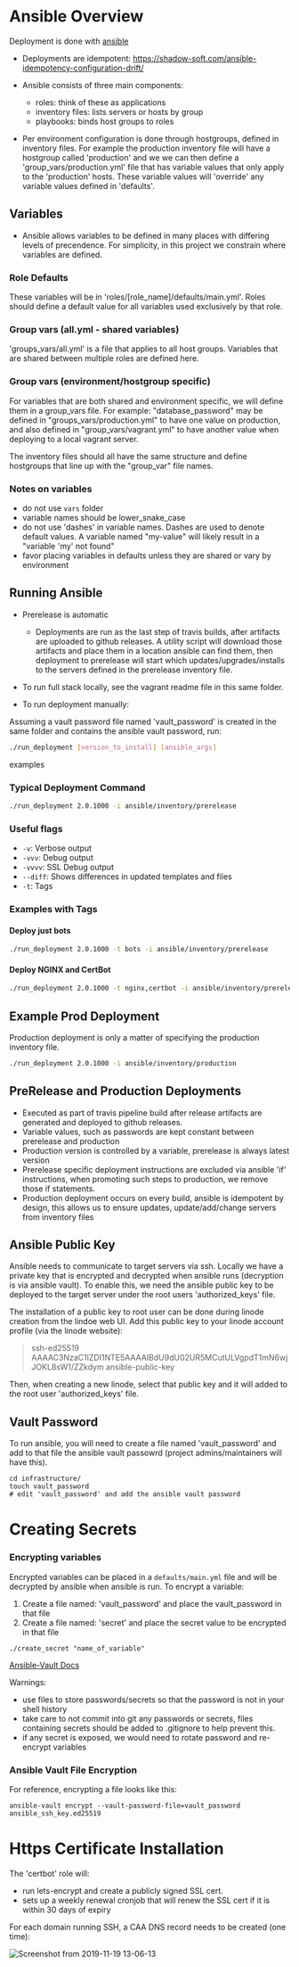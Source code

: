 # Ansible Overview

Deployment is done with [ansible](https://www.ansible.com/)

* Deployments are idempotent: https://shadow-soft.com/ansible-idempotency-configuration-drift/

* Ansible consists of three main components:
  * roles: think of these as applications
  * inventory files: lists servers or hosts by group
  * playbooks: binds host groups to roles

* Per environment configuration is done through hostgroups, defined in inventory
files. For example the production inventory file will have a hostgroup called
'production' and we we can then define a 'group_vars/production.yml' file that
has variable values that only apply to the 'production' hosts. These variable
values will 'override' any variable values defined in 'defaults'.

## Variables

* Ansible allows variables to be defined in many places with differing
levels of precendence. For simplicity,  in this project we constrain where
variables are defined.

### Role Defaults

These variables will be in 'roles/[role_name]/defaults/main.yml'.
Roles should define a default value for all variables used exclusively
by that role.

### Group vars (all.yml - shared variables)

'groups_vars/all.yml' is a file that applies to all host groups.
Variables that are shared between multiple roles are defined here.

### Group vars (environment/hostgroup specific)

For variables that are both shared and environment specific, we will
define them in a group_vars file. For example: "database_password"
may be defined in "groups_vars/production.yml" to have one value
on production, and also defined in "group_vars/vagrant.yml" to
have another value when deploying to a local vagrant server.

The inventory files should all have the same structure and
define hostgroups that line up with the "group_var" file names.


### Notes on variables

* do not use `vars` folder
* variable names should be lower_snake_case
* do not use 'dashes' in variable names. Dashes are used to denote default values.
  A variable named "my-value" will likely result in a "variable 'my' not found"
* favor placing variables in defaults unless they are shared or vary by environment

## Running Ansible

- Prerelease is automatic
  - Deployments are run as the last step of travis builds, after artifacts
are uploaded to github releases. A utility script will download those artifacts
and place them in a location ansible can find them, then deployment to
prerelease will start which updates/upgrades/installs to the servers
defined in the prerelease inventory file.

- To run full stack locally, see the vagrant readme file in this same folder.
- To run deployment manually:

Assuming a vault password file named 'vault_password' is created in the same
folder and contains the ansible vault password, run: 

```bash
./run_deployment [version_to_install] [ansible_args]
```

examples


### Typical Deployment Command

```bash
./run_deployment 2.0.1000 -i ansible/inventory/prerelease
```

### Useful flags

* `-v`: Verbose output
* `-vvv`: Debug output
* `-vvvv`: SSL Debug output
* `--diff`: Shows differences in updated templates and files
* `-t`: Tags

### Examples with Tags


#### Deploy just bots

```bash
./run_deployment 2.0.1000 -t bots -i ansible/inventory/prerelease
```

#### Deploy NGINX and CertBot

```bash
./run_deployment 2.0.1000 -t nginx,certbot -i ansible/inventory/prerelease
```

## Example Prod Deployment

Production deployment is only a matter of specifying the production inventory file.

```bash
./run_deployment 2.0.1000 -i ansible/inventory/production
```

## PreRelease and Production Deployments

- Executed as part of travis pipeline build after release artifacts are generated
and deployed to github releases.
- Variable values, such as passwords are kept constant between prerelease and production
- Production version is controlled by a variable, prerelease is always latest version
- Prerelease specific deployment instructions are excluded via ansible 'if' instructions,
  when promoting such steps to production, we remove those if statements.
- Production deployment occurs on every build, ansible is idempotent by design,
  this allows us to ensure updates, update/add/change servers from inventory files

## Ansible Public Key

Ansible needs to communicate to target servers via ssh. Locally we have a private key
that is encrypted and decrypted when ansible runs (decryption is via ansible vault).
To enable this, we need the ansible public key to be deployed to the target server under
the root users 'authorized_keys' file.

The installation of a public key to root user can be done during linode creation from the
lindoe web UI. Add this public key to your linode account profile (via the linode website):

> ssh-ed25519 AAAAC3NzaC1lZDI1NTE5AAAAIBdU9dU02UR5MCutULVgpdT1mN6wjJOKL8sW1/ZZkdym ansible-public-key

Then, when creating a new linode, select that public key and it will added to the root user
'authorized_keys' file.


## Vault Password

To run ansible, you will need to create a file named 'vault_password' 
and add to that file the ansible vault passowrd (project admins/maintainers will have this).

```
cd infrastructure/
touch vault_password
# edit 'vault_password' and add the ansible vault password
```


# Creating Secrets

### Encrypting variables

Encrypted variables can be placed in a `defaults/main.yml` file and will be decrypted
by ansible when ansible is run. To encrypt a variable:

1. Create a file named: 'vault_password' and place the vault_password in that file
1. Create a file named: 'secret' and place the secret value to be encrypted in that file
```
./create_secret "name_of_variable"
```

[Ansible-Vault Docs](https://docs.ansible.com/ansible/latest/user_guide/vault.html)

Warnings:

* use files to store passwords/secrets so that the password is not in your shell history
* take care to not commit into git any passwords or secrets, files containing secrets should
   be added to .gitignore to help prevent this.
* if any secret is exposed, we would need to rotate password and re-encrypt variables


### Ansible Vault File Encryption

For reference, encrypting a file looks like this:
```
ansible-vault encrypt --vault-password-file=vault_password ansible_ssh_key.ed25519
```

# Https Certificate Installation

The 'certbot' role will:

* run lets-encrypt and create a publicly signed SSL cert.
* sets up a weekly renewal cronjob that will renew the SSL cert if it
    is within 30 days of expiry

For each domain running SSH, a CAA DNS record needs to be created (one time):

![Screenshot from 2019-11-19 13-06-13](https://user-images.githubusercontent.com/12397753/69196411-48980e00-0ae3-11ea-9130-61e1fd5368b3.png)


